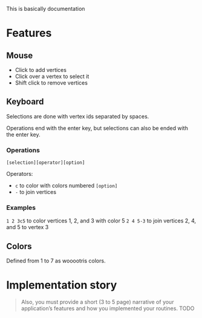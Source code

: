 This is basically documentation

# Features
## Mouse
- Click to add vertices
- Click over a vertex to select it
- Shift click to remove vertices

## Keyboard
Selections are done with vertex ids separated by spaces.

Operations end with the enter key, but selections can also be ended with the enter key.

### Operations
`[selection][operator][option]`

Operators:
- `c` to color with colors numbered `[option]`
- `-` to join vertices

### Examples
`1 2 3c5` to color vertices 1, 2, and 3 with color 5
`2 4 5-3` to join vertices 2, 4, and 5 to vertex 3

## Colors
Defined from 1 to 7 as wooootris colors.

# Implementation story
> Also, you must provide a short (3 to 5 page) narrative of your application’s features and how you implemented your routines.
TODO